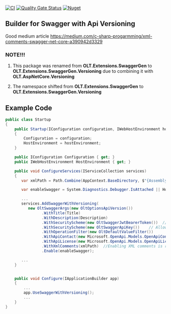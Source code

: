 [![CI](https://github.com/OuterlimitsTech/olt-dotnet-extensions-swagger/actions/workflows/build.yml/badge.svg)](https://github.com/OuterlimitsTech/olt-dotnet-extensions-swagger/actions/workflows/build.yml) [![Quality Gate Status](https://sonarcloud.io/api/project_badges/measure?project=OuterlimitsTech_olt-dotnet-extensions-swagger&metric=alert_status)](https://sonarcloud.io/summary/new_code?id=OuterlimitsTech_olt-dotnet-extensions-swagger) [![Nuget](https://img.shields.io/nuget/v/OLT.Extensions.SwaggerGen)](https://www.nuget.org/packages/OLT.Extensions.SwaggerGen)

## Builder for Swagger with Api Versioning

Good medium article
https://medium.com/c-sharp-progarmming/xml-comments-swagger-net-core-a390942d3329

### NOTE!!!

1. This package was renamed from **OLT.Extensions.SwaggerGen** to **OLT.Extensions.SwaggerGen.Versioning** due to combining it with **OLT.AspNetCore.Versioning**

2. The namespace shifted from **OLT.Extensions.SwaggerGen** to **OLT.Extensions.SwaggerGen.Versioning**

## Example Code

```csharp
public class Startup
{
    public Startup(IConfiguration configuration, IWebHostEnvironment hostEnvironment)
    {
        Configuration = configuration;
        HostEnvironment = hostEnvironment;
    }

    public IConfiguration Configuration { get; }
    public IWebHostEnvironment HostEnvironment { get; }

    public void ConfigureServices(IServiceCollection services)
    {
       var xmlPath = Path.Combine(AppContext.BaseDirectory, $"{Assembly.GetExecutingAssembly().GetName().Name}.xml");

       var enableSwagger = System.Diagnostics.Debugger.IsAttached || HostEnvironment.IsDevelopment();

       ...
       services.AddSwaggerWithVersioning(
          new OltSwaggerArgs(new OltOptionsApiVersion())
                .WithTitle(Title)
                .WithDescription(Description)
                .WithSecurityScheme(new OltSwaggerJwtBearerToken())  // Allow JWT Token to be passed via the Swagger UI
                .WithSecurityScheme(new OltSwaggerApiKey())    // Allow X-API-KEY to be passed via the Swagger UI
                .WithOperationFilter(new OltDefaultValueFilter())
                .WithApiContact(new Microsoft.OpenApi.Models.OpenApiContact { Name = "John Doe", Url = new System.Uri("https://www.nuget.org/"), Email = "john.doe@fake-email.com" })
                .WithApiLicense(new Microsoft.OpenApi.Models.OpenApiLicense { Name = "License Here", Url = new System.Uri("https://www.google.com/") })
                .WithXmlComments(xmlPath)  //Enabling XML comments is required for this to function
                .Enable(enableSwagger);

       ...
    }


    public void Configure(IApplicationBuilder app)
    {
        ...
        app.UseSwaggerWithVersioning();
        ...
    }
}
```
